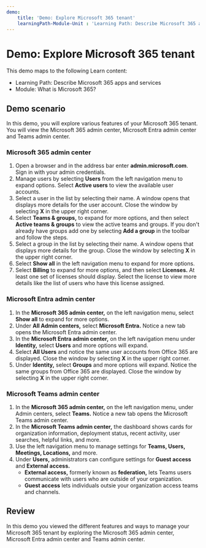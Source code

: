 ```yaml
---
demo:
    title: 'Demo: Explore Microsoft 365 tenant'
    learningPath-Module-Unit : 'Learning Path: Describe Microsoft 365 apps and services; Module 1: What is Microsoft 365?; Unit 5: Explore Microsoft 365 tenant'
---
```


# Demo: Explore Microsoft 365 tenant

This demo maps to the following Learn content:
- Learning Path: Describe Microsoft 365 apps and services
- Module: What is Microsoft 365?

## Demo scenario

In this demo, you will explore various features of your Microsoft 365 tenant. You will view the Microsoft 365 admin center, Microsoft Entra admin center and Teams admin center.

### Microsoft 365 admin center
1. Open a browser and in the address bar enter **admin.microsoft.com**. Sign in with your admin credentials. 
2. Manage users by selecting **Users** from the left navigation menu to expand options. Select **Active users** to view the available user accounts. 
3. Select a user in the list by selecting their name. A window opens that displays more details for the user account. Close the window by selecting **X** in the upper right corner.
4. Select **Teams & groups,** to expand for more options, and then select **Active teams & groups** to view the active teams and groups. If you don't already have groups add one by selecting **Add a group** in the toolbar and follow the steps.
5. Select a group in the list by selecting their name. A window opens that displays more details for the group. Close the window by selecting **X** in the upper right corner.
6. Select **Show all** in the left navigation menu to expand for more options.  
7. Select **Billing** to expand for more options, and then select **Licenses.** At least one set of licenses should display. Select the license to view more details like the list of users who have this license assigned.  

### Microsoft Entra admin center
1. In the **Microsoft 365 admin center,** on the left navigation menu, select **Show all** to expand for more options.
2. Under **All Admin centers,** select **Microsoft Entra.** Notice a new tab opens the Microsoft Entra admin center.
3. In the **Microsoft Entra admin center,** on the left navigation menu under **Identity,** select **Users** and more options will expand.
4. Select **All Users** and notice the same user accounts from Office 365 are displayed. Close the window by selecting **X** in the upper right corner.
5. Under **Identity,** select **Groups** and more options will expand. Notice the same groups from Office 365 are displayed. Close the window by selecting **X** in the upper right corner.

### Microsoft Teams admin center
1. In the **Microsoft 365 admin center,** on the left navigation menu, under Admin centers, select **Teams.** Notice a new tab opens the Microsoft Teams admin center. 
2. In the **Microsoft Teams admin center,** the dashboard shows cards for organization information, deployment status, recent activity, user searches, helpful links, and more.
3. Use the left navigation menu to manage settings for **Teams, Users, Meetings, Locations,** and more.
4. Under **Users,** administrators can configure settings for **Guest access** and **External access.**
    - **External access,** formerly known as **federation,** lets Teams users communicate with users who are outside of your organization.
    - **Guest access** lets individuals outsie your organization access teams and channels. 
 
## Review
In this demo you viewed the different features and ways to manage your Microsoft 365 tenant by exploring the Microsoft 365 admin center, Microsoft Entra admin center and Teams admin center. 
